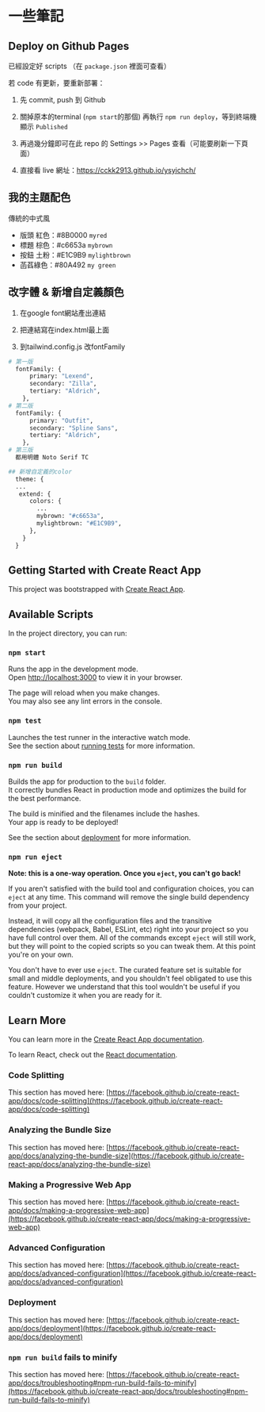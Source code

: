 
# 一些筆記

## Deploy on Github Pages

已經設定好 scripts （在 `package.json` 裡面可查看）

若 code 有更新，要重新部署：

1. 先 commit, push 到 Github

2. 關掉原本的terminal (`npm start`的那個) 再執行 `npm run deploy`，等到終端機顯示 `Published` 

3. 再過幾分鐘即可在此 repo 的 Settings >> Pages 查看（可能要刷新一下頁面）

4. 直接看 live 網址：<https://cckk2913.github.io/ysyichch/>

## 我的主題配色

傳統的中式風

- 版頭 紅色：#8B0000 `myred`
- 標題 棕色：#c6653a  `mybrown`
- 按鈕 土粉：#E1C9B9  `mylightbrown`
- 菡萏綠色：#80A492  `my green`

## 改字體 & 新增自定義顏色

1. 在google font網站產出連結

2. 把連結寫在index.html最上面

3. 到tailwind.config.js 改fontFamily

```python
# 第一版 
  fontFamily: {
      primary: "Lexend",
      secondary: "Zilla",
      tertiary: "Aldrich",
    },
# 第二版   
  fontFamily: {
      primary: "Outfit",
      secondary: "Spline Sans",
      tertiary: "Aldrich",
    }, 
# 第三版   
  都用明體 Noto Serif TC

## 新增自定義的color
  theme: {
  ...
   extend: {
      colors: {
        ...
        mybrown: "#c6653a",
        mylightbrown: "#E1C9B9",
      },
    }
  }
```

## Getting Started with Create React App

This project was bootstrapped with [Create React App](https://github.com/facebook/create-react-app).

## Available Scripts

In the project directory, you can run:

### `npm start`

Runs the app in the development mode.\
Open [http://localhost:3000](http://localhost:3000) to view it in your browser.

The page will reload when you make changes.\
You may also see any lint errors in the console.

### `npm test`

Launches the test runner in the interactive watch mode.\
See the section about [running tests](https://facebook.github.io/create-react-app/docs/running-tests) for more information.

### `npm run build`

Builds the app for production to the `build` folder.\
It correctly bundles React in production mode and optimizes the build for the best performance.

The build is minified and the filenames include the hashes.\
Your app is ready to be deployed!

See the section about [deployment](https://facebook.github.io/create-react-app/docs/deployment) for more information.

### `npm run eject`

**Note: this is a one-way operation. Once you `eject`, you can't go back!**

If you aren't satisfied with the build tool and configuration choices, you can `eject` at any time. This command will remove the single build dependency from your project.

Instead, it will copy all the configuration files and the transitive dependencies (webpack, Babel, ESLint, etc) right into your project so you have full control over them. All of the commands except `eject` will still work, but they will point to the copied scripts so you can tweak them. At this point you're on your own.

You don't have to ever use `eject`. The curated feature set is suitable for small and middle deployments, and you shouldn't feel obligated to use this feature. However we understand that this tool wouldn't be useful if you couldn't customize it when you are ready for it.

## Learn More

You can learn more in the [Create React App documentation](https://facebook.github.io/create-react-app/docs/getting-started).

To learn React, check out the [React documentation](https://reactjs.org/).

### Code Splitting

This section has moved here: [https://facebook.github.io/create-react-app/docs/code-splitting](https://facebook.github.io/create-react-app/docs/code-splitting)

### Analyzing the Bundle Size

This section has moved here: [https://facebook.github.io/create-react-app/docs/analyzing-the-bundle-size](https://facebook.github.io/create-react-app/docs/analyzing-the-bundle-size)

### Making a Progressive Web App

This section has moved here: [https://facebook.github.io/create-react-app/docs/making-a-progressive-web-app](https://facebook.github.io/create-react-app/docs/making-a-progressive-web-app)

### Advanced Configuration

This section has moved here: [https://facebook.github.io/create-react-app/docs/advanced-configuration](https://facebook.github.io/create-react-app/docs/advanced-configuration)

### Deployment

This section has moved here: [https://facebook.github.io/create-react-app/docs/deployment](https://facebook.github.io/create-react-app/docs/deployment)

### `npm run build` fails to minify

This section has moved here: [https://facebook.github.io/create-react-app/docs/troubleshooting#npm-run-build-fails-to-minify](https://facebook.github.io/create-react-app/docs/troubleshooting#npm-run-build-fails-to-minify)
